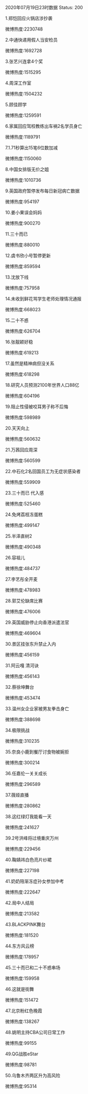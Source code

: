2020年07月19日23时数据
Status: 200

1.郑恺回应火锅店涉抄袭

微博热度:2230748

2.中通快递用假人当安检员

微博热度:1692728

3.张艺兴连拿4个奖

微博热度:1515295

4.周深工作室

微博热度:1504232

5.顾佳顾学

微博热度:1259591

6.家属回应驾校教练出车祸2名学员身亡

微博热度:1189791

7.1.71秒算出15笔6位数加减

微博热度:1150060

8.中国女排版无价之姐

微博热度:1010736

9.英国政府暂停发布每日新冠病亡数据

微博热度:954197

10.姜小果误会妈妈

微博热度:900270

11.三十而已

微博热度:880010

12.虞书欣小号暂停更新

微博热度:859594

13.沈放下线

微博热度:757958

14.未收到鲜花骂学生老师处理情况通报

微博热度:668023

15.二十不惑

微博热度:626704

16.张靓颖好稳

微博热度:619213

17.虽然是精神病但没关系

微博热度:618298

18.研究人员预测2100年世界人口88亿

微博热度:604196

19.阻止性侵被咬耳男子称不后悔

微博热度:598989

20.天天向上

微博热度:560632

21.万茜回应周深

微博热度:560599

22.中石化2名回国员工为无症状感染者

微博热度:559909

23.三十而已 代入感

微博热度:525460

24.免烤荔枝冻蛋糕

微博热度:499147

25.半泽直树2

微博热度:490348

26.容祖儿

微博热度:484737

27.李艺彤全开麦

微博热度:478983

28.郭艾伦缺席比赛

微博热度:476006

29.英国威胁停止向香港派遣法官

微博热度:469604

30.景区挂张东升禁止入内

微博热度:456159

31.阿云嘎 清河诀

微博热度:456143

32.蔡徐坤舞台

微博热度:453474

33.温州女企业家被男友拳击身亡

微博热度:388698

34.极限挑战

微博热度:310235

35.奈良小鹿到餐厅讨食物被婉拒

微博热度:300214

36.任嘉伦一关关成长

微博热度:296589

37.薇娅直播

微博热度:280862

38.这红绿灯我能看一天

微博热度:241627

39.2号洪峰将过境重庆万州

微博热度:229456

40.鞠婧祎白色亮片纱裙

微博热度:227198

41.奶奶陪渐冻症孙女参加中考

微博热度:222647

42.局中人结局

微博热度:213582

43.BLACKPINK舞台

微博热度:181520

44.东方风云榜

微博热度:178957

45.三十而已和二十不惑串场

微博热度:159958

46.这就是街舞

微博热度:151472

47.北京粉红色晚霞

微博热度:138267

48.姚明主持CBA公司日常工作

微博热度:99155

49.QG战胜eStar

微博热度:98781

50.乌鲁木齐两区升为高风险

微博热度:95314

